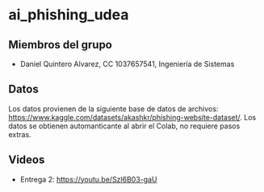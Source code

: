 # ai_phishing_udea
## Miembros del grupo
- Daniel Quintero Alvarez, CC 1037657541, Ingeniería de Sistemas

## Datos
Los datos provienen de la siguiente base de datos de archivos: https://www.kaggle.com/datasets/akashkr/phishing-website-dataset/. Los datos se obtienen automanticante al abrir el Colab, no requiere pasos extras.

## Videos
- Entrega 2: https://youtu.be/Szl6B03-gaU
